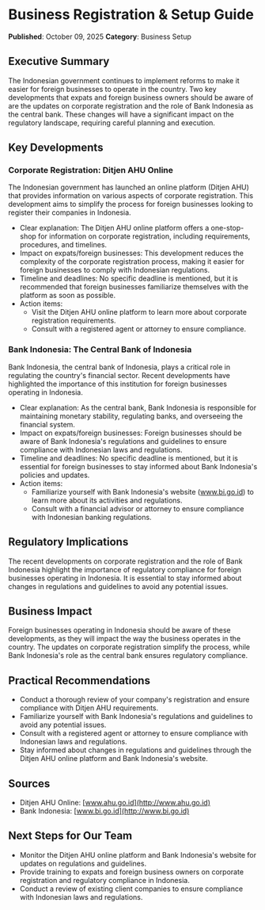 # Business Registration & Setup Guide

**Published**: October 09, 2025
**Category**: Business Setup

## Executive Summary

The Indonesian government continues to implement reforms to make it easier for foreign businesses to operate in the country. Two key developments that expats and foreign business owners should be aware of are the updates on corporate registration and the role of Bank Indonesia as the central bank. These changes will have a significant impact on the regulatory landscape, requiring careful planning and execution.

## Key Developments

### Corporate Registration: Ditjen AHU Online

The Indonesian government has launched an online platform (Ditjen AHU) that provides information on various aspects of corporate registration. This development aims to simplify the process for foreign businesses looking to register their companies in Indonesia.

* Clear explanation: The Ditjen AHU online platform offers a one-stop-shop for information on corporate registration, including requirements, procedures, and timelines.
* Impact on expats/foreign businesses: This development reduces the complexity of the corporate registration process, making it easier for foreign businesses to comply with Indonesian regulations.
* Timeline and deadlines: No specific deadline is mentioned, but it is recommended that foreign businesses familiarize themselves with the platform as soon as possible.
* Action items:
	+ Visit the Ditjen AHU online platform to learn more about corporate registration requirements.
	+ Consult with a registered agent or attorney to ensure compliance.

### Bank Indonesia: The Central Bank of Indonesia

Bank Indonesia, the central bank of Indonesia, plays a critical role in regulating the country's financial sector. Recent developments have highlighted the importance of this institution for foreign businesses operating in Indonesia.

* Clear explanation: As the central bank, Bank Indonesia is responsible for maintaining monetary stability, regulating banks, and overseeing the financial system.
* Impact on expats/foreign businesses: Foreign businesses should be aware of Bank Indonesia's regulations and guidelines to ensure compliance with Indonesian laws and regulations.
* Timeline and deadlines: No specific deadline is mentioned, but it is essential for foreign businesses to stay informed about Bank Indonesia's policies and updates.
* Action items:
	+ Familiarize yourself with Bank Indonesia's website (www.bi.go.id) to learn more about its activities and regulations.
	+ Consult with a financial advisor or attorney to ensure compliance with Indonesian banking regulations.

## Regulatory Implications

The recent developments on corporate registration and the role of Bank Indonesia highlight the importance of regulatory compliance for foreign businesses operating in Indonesia. It is essential to stay informed about changes in regulations and guidelines to avoid any potential issues.

## Business Impact

Foreign businesses operating in Indonesia should be aware of these developments, as they will impact the way the business operates in the country. The updates on corporate registration simplify the process, while Bank Indonesia's role as the central bank ensures regulatory compliance.

## Practical Recommendations

* Conduct a thorough review of your company's registration and ensure compliance with Ditjen AHU requirements.
* Familiarize yourself with Bank Indonesia's regulations and guidelines to avoid any potential issues.
* Consult with a registered agent or attorney to ensure compliance with Indonesian laws and regulations.
* Stay informed about changes in regulations and guidelines through the Ditjen AHU online platform and Bank Indonesia's website.

## Sources

* Ditjen AHU Online: [www.ahu.go.id](http://www.ahu.go.id)
* Bank Indonesia: [www.bi.go.id](http://www.bi.go.id)

## Next Steps for Our Team

* Monitor the Ditjen AHU online platform and Bank Indonesia's website for updates on regulations and guidelines.
* Provide training to expats and foreign business owners on corporate registration and regulatory compliance in Indonesia.
* Conduct a review of existing client companies to ensure compliance with Indonesian laws and regulations.